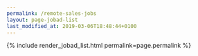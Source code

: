 ```yaml
---
permalink: /remote-sales-jobs
layout: page-jobad-list
last_modified_at: 2019-03-06T18:48:44+0100
---
```

{% include render_jobad_list.html permalink=page.permalink %}
